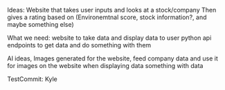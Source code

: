 Ideas: 
Website that takes user inputs and looks at a stock/company 
Then gives a rating based on (Environemtnal score, stock information?, and maybe something else)

What we need:
  website to take data and display data to user
  python api endpoints to get data and do something with them 
  


AI ideas, 
  Images generated for the website, feed company data and use it for images on the website when displaying data 
  something with data 

TestCommit: Kyle
  
